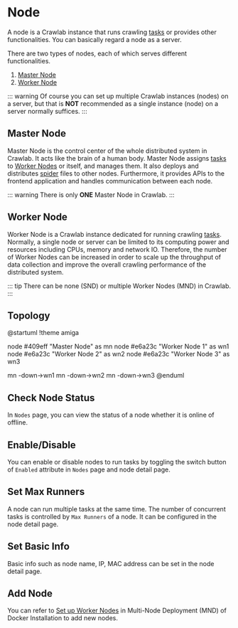 # Node

A node is a Crawlab instance that runs crawling [tasks](../task/README.md) or provides other functionalities. You can
basically regard a node as a server.

There are two types of nodes, each of which serves different functionalities.

1. [Master Node](#master-node)
2. [Worker Node](#worker-node)

::: warning
Of course you can set up multiple Crawlab instances (nodes) on a server, but that is **NOT** recommended as a single
instance (node) on a server normally suffices.
:::

## Master Node

Master Node is the control center of the whole distributed system in Crawlab. It acts like the brain of a human body.
Master Node assigns [tasks](../task/README.md) to [Worker Nodes](#worker-node) or itself, and manages them. It also
deploys and distributes [spider](../spider/README.md) files to other nodes. Furthermore, it provides APIs to the
frontend application and handles communication between each node.

::: warning
There is only **ONE** Master Node in Crawlab.
:::

## Worker Node

Worker Node is a Crawlab instance dedicated for running crawling [tasks](../task/README.md). Normally, a single node or
server can be limited to its computing power and resources including CPUs, memory and network IO. Therefore, the number
of Worker Nodes can be increased in order to scale up the throughput of data collection and improve the overall crawling
performance of the distributed system.

::: tip
There can be none (SND) or multiple Worker Nodes (MND) in Crawlab.
:::

## Topology

@startuml
!theme amiga

node #409eff "Master Node" as mn
node #e6a23c "Worker Node 1" as wn1
node #e6a23c "Worker Node 2" as wn2
node #e6a23c "Worker Node 3" as wn3

mn -down->wn1
mn -down->wn2
mn -down->wn3
@enduml

## Check Node Status

In `Nodes` page, you can view the status of a node whether it is online of offline.

## Enable/Disable

You can enable or disable nodes to run tasks by toggling the switch button of `Enabled` attribute in `Nodes` page and
node detail page.

## Set Max Runners

A node can run multiple tasks at the same time. The number of concurrent tasks is controlled by `Max Runners` of a node.
It can be configured in the node detail page.

## Set Basic Info

Basic info such as node name, IP, MAC address can be set in the node detail page.

## Add Node

You can refer to [Set up Worker Nodes](/en/guide/installation/docker.html#set-up-worker-nodes) in Multi-Node
Deployment (MND) of Docker Installation to add new nodes.
